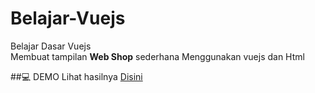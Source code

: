# Belajar-Vuejs
Belajar Dasar Vuejs <br>
Membuat tampilan <b>Web Shop</b> sederhana Menggunakan vuejs dan Html

##💻 DEMO
Lihat hasilnya <a href="https://intom99.github.io/Belajar-Vuejs/" target='_blank'>Disini

